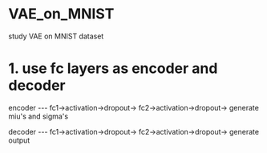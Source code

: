 # VAE_on_MNIST
study VAE on MNIST dataset

# 1. use fc layers as encoder and decoder
encoder --- fc1->activation->dropout->
		  fc2->activation->dropout->
		  generate miu's and sigma's

decoder --- fc1->activation->dropout->
		  fc2->activation->dropout->
		  generate output
